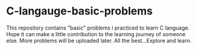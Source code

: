 # C-langauge-basic-problems
This repository contains "basic" problems i practiced to learn C language.
Hope it can make a little contribution to the learning journey of someone else.
More problems will be uploaded later.
All the best...Explore and learn.
